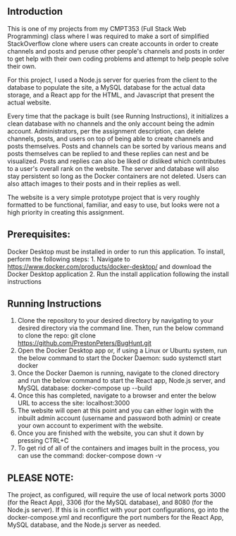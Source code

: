 ## Introduction
   This is one of my projects from my CMPT353 (Full Stack Web Programming) class where I was required to make a sort of simplified StackOverflow clone
   where users can create accounts in order to create channels and posts and peruse other people's channels and posts in order to get help with their
   own coding problems and attempt to help people solve their own.
   
   For this project, I used a Node.js server for queries from the client to the database to populate the site, a MySQL database for the actual data
   storage, and a React app for the HTML, and Javascript that present the actual website. 

   Every time that the package is built (see Running Instructions), it initializes a clean database with no channels and the only account being the admin account. 
   Administrators, per the assignment description, can delete channels, posts, and users on top of being able to create channels and posts themselves. Posts and 
   channels can be sorted by various means and posts themselves can be replied to and these replies can nest and be visualized. Posts and replies can also be liked 
   or disliked which contributes to a user's overall rank on the website. The server and database will also stay persistent so long as the Docker containers are not 
   deleted. Users can also attach images to their posts and in their replies as well. 
   
   The website is a very simple prototype project that is very roughly formatted to be functional, familiar, and easy to use, but looks were not a high priority 
   in creating this assignment.

## Prerequisites:
   Docker Desktop must be installed in order to run this application. To install, perform the following steps:
      1. Navigate to https://www.docker.com/products/docker-desktop/ and download the Docker Desktop application
      2. Run the install application following the install instructions

## Running Instructions

   1. Clone the repository to your desired directory by navigating to your desired directory via the command line. Then, run the below command to clone the repo:
         git clone https://github.com/PrestonPeters/BugHunt.git
   2. Open the Docker Desktop app or, if using a Linux or Ubuntu system, run the below command to start the Docker Daemon:
         sudo systemctl start docker
   3. Once the Docker Daemon is running, navigate to the cloned directory and run the below command to start the React app, Node.js server, and MySQL database:
         docker-compose up --build
   4. Once this has completed, navigate to a browser and enter the below URL to access the site:
         localhost:3000
   5. The website will open at this point and you can either login with the inbuilt admin account (username and password both admin) or create your own account
      to experiment with the website.
   6. Once you are finished with the website, you can shut it down by pressing CTRL+C
   7. To get rid of all of the containers and images built in the process, you can use the command:
         docker-compose down -v


## PLEASE NOTE:
   The project, as configured, will require the use of local network ports 3000 (for the React App), 3306 (for the MySQL database), and 8080 (for the Node.js server).
   If this is in conflict with your port configurations, go into the docker-compose.yml and reconfigure the port numbers for the React App, MySQL database, and the
   Node.js server as needed.
